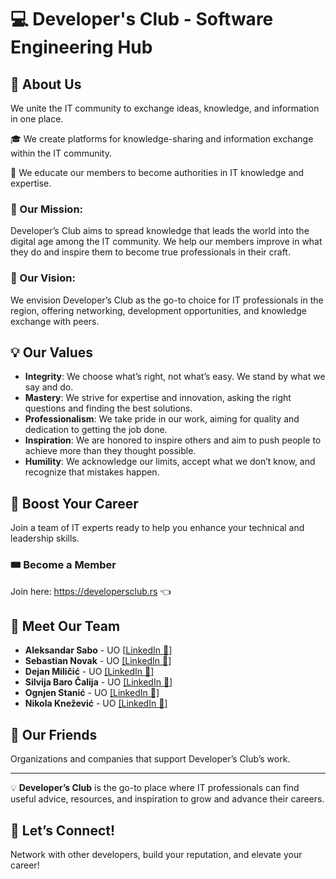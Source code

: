 # 💻 Developer's Club - Software Engineering Hub

## 👥 About Us

We unite the IT community to exchange ideas, knowledge, and information in one place.

🎓 We create platforms for knowledge-sharing and information exchange within the IT community.

🚀 We educate our members to become authorities in IT knowledge and expertise.

### 🏅 Our Mission:
Developer’s Club aims to spread knowledge that leads the world into the digital age among the IT community. We help our members improve in what they do and inspire them to become true professionals in their craft.

### 🎯 Our Vision:
We envision Developer’s Club as the go-to choice for IT professionals in the region, offering networking, development opportunities, and knowledge exchange with peers.

## 💡 Our Values

- **Integrity**: We choose what’s right, not what’s easy. We stand by what we say and do.
- **Mastery**: We strive for expertise and innovation, asking the right questions and finding the best solutions.
- **Professionalism**: We take pride in our work, aiming for quality and dedication to getting the job done.
- **Inspiration**: We are honored to inspire others and aim to push people to achieve more than they thought possible.
- **Humility**: We acknowledge our limits, accept what we don’t know, and recognize that mistakes happen.

## 🚀 Boost Your Career
Join a team of IT experts ready to help you enhance your technical and leadership skills.

### 🎟 Become a Member

Join here: https://developersclub.rs 👈

## 👋 Meet Our Team

- **Aleksandar Sabo** - UO [[LinkedIn 🔗](https://www.linkedin.com/in/alxsabo/)]
- **Sebastian Novak** - UO [[LinkedIn 🔗]](https://www.linkedin.com/in/1337429001/)
- **Dejan Miličić** - UO [[LinkedIn 🔗]](https://www.linkedin.com/in/dejanmilicic/)
- **Silvija Baro Čalija** - UO [[LinkedIn 🔗]](https://www.linkedin.com/in/sbaro/)
- **Ognjen Stanić** - UO [[LinkedIn 🔗]](https://www.linkedin.com/in/ognjen-stanic/)
- **Nikola Knežević** - UO [[LinkedIn 🔗]](https://www.linkedin.com/in/knezevicdev/)

## 🤝 Our Friends
Organizations and companies that support Developer’s Club’s work.

---

💡 **Developer’s Club** is the go-to place where IT professionals can find useful advice, resources, and inspiration to grow and advance their careers.

## 🔗 Let’s Connect!
Network with other developers, build your reputation, and elevate your career!

